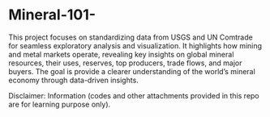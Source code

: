 # Mineral-101-
This project focuses on standardizing data from USGS and UN Comtrade for seamless exploratory analysis and visualization. It highlights how mining and metal markets operate, revealing key insights on global mineral resources, their uses, reserves, top producers, trade flows, and major buyers. The goal is provide a clearer understanding of the world’s mineral economy through data-driven insights.

Disclaimer: Information (codes and other attachments provided in this repo are for learning purpose only).
